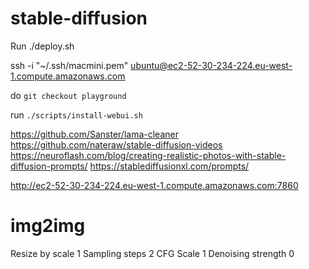 # stable-diffusion


Run ./deploy.sh

ssh -i "~/.ssh/macmini.pem" ubuntu@ec2-52-30-234-224.eu-west-1.compute.amazonaws.com

do `git checkout playground`

run `./scripts/install-webui.sh`

https://github.com/Sanster/lama-cleaner
https://github.com/nateraw/stable-diffusion-videos
https://neuroflash.com/blog/creating-realistic-photos-with-stable-diffusion-prompts/
https://stablediffusionxl.com/prompts/



http://ec2-52-30-234-224.eu-west-1.compute.amazonaws.com:7860



img2img
=======

Resize by scale 1
Sampling steps 2
CFG Scale 1
Denoising strength 0
